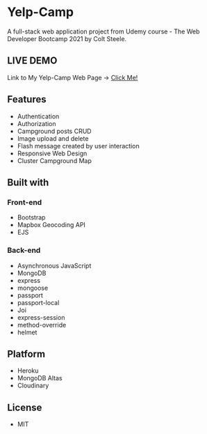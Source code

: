 # Yelp-Camp
A full-stack web application project from Udemy course - The Web Developer Bootcamp 2021 by Colt Steele.
## LIVE DEMO
Link to My Yelp-Camp Web Page -> [Click Me!](https://infinite-caverns-07333.herokuapp.com/)
## Features
- Authentication
- Authorization
- Campground posts CRUD
- Image upload and delete
- Flash message created by user interaction
- Responsive Web Design
- Cluster Campground Map 
## Built with
### Front-end
- Bootstrap
- Mapbox Geocoding API 
- EJS
### Back-end
- Asynchronous JavaScript
- MongoDB
- express
- mongoose
- passport
- passport-local
- Joi
- express-session
- method-override
- helmet
## Platform
- Heroku
- MongoDB Altas
- Cloudinary
## License
- MIT
